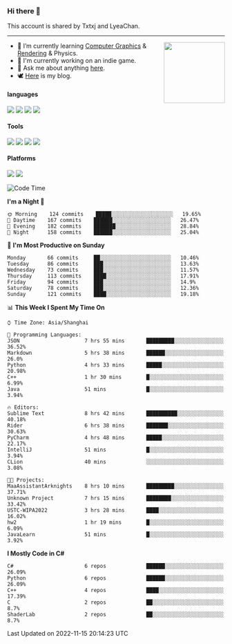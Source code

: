 ### Hi there 👋

This account is shared by Txtxj and LyeaChan.

---

<img align="right" height="141" src="https://github-readme-stats.vercel.app/api?username=txtxj&theme=tokyonight&show_icons=true&count_private=true">

- 🌱 I’m currently learning [Computer Graphics](https://github.com/txtxj/GAMES101) & [Rendering](https://github.com/txtxj/GAMES202) & Physics.
- 🐶 I'm currently working on an indie game.
- 💬 Ask me about anything [here](https://github.com/txtxj/txtxj/issues).
- 🕊️ [Here](https://txtxj.top) is my blog.

#### languages

![](https://img.shields.io/badge/C++-00599C?logo=cplusplus&logoColor=fff)
![](https://img.shields.io/badge/Python-3e74a2?logo=python&logoColor=fff)
![](https://img.shields.io/badge/C%23-239120?logo=csharp&logoColor=fff)
![](https://img.shields.io/badge/C-A8B9CC?logo=c&logoColor=555)


#### Tools

![](https://img.shields.io/badge/JetBrains-000000?logo=jetbrains&logoColor=fff)
![](https://img.shields.io/badge/Unity-FFFFFF?logo=unity&logoColor=000)
![](https://img.shields.io/badge/SublimeText_3-FF9800?logo=sublimetext&logoColor=fff)
![](https://img.shields.io/badge/Blender-F5792A?logo=blender&logoColor=fff)


#### Platforms

![](https://img.shields.io/badge/Windows_10-0078D6?logo=windows&logoColor=fff)
![](https://img.shields.io/badge/Ubuntu_20.04-E95420?logo=ubuntu&logoColor=fff)


<!--START_SECTION:waka-->
![Code Time](http://img.shields.io/badge/Code%20Time-506%20hrs%2010%20mins-blue)

**I'm a Night 🦉** 

```text
🌞 Morning    124 commits    █████░░░░░░░░░░░░░░░░░░░░   19.65% 
🌆 Daytime    167 commits    ██████░░░░░░░░░░░░░░░░░░░   26.47% 
🌃 Evening    182 commits    ███████░░░░░░░░░░░░░░░░░░   28.84% 
🌙 Night      158 commits    ██████░░░░░░░░░░░░░░░░░░░   25.04%

```
📅 **I'm Most Productive on Sunday** 

```text
Monday       66 commits     ██░░░░░░░░░░░░░░░░░░░░░░░   10.46% 
Tuesday      86 commits     ███░░░░░░░░░░░░░░░░░░░░░░   13.63% 
Wednesday    73 commits     ███░░░░░░░░░░░░░░░░░░░░░░   11.57% 
Thursday     113 commits    ████░░░░░░░░░░░░░░░░░░░░░   17.91% 
Friday       94 commits     ███░░░░░░░░░░░░░░░░░░░░░░   14.9% 
Saturday     78 commits     ███░░░░░░░░░░░░░░░░░░░░░░   12.36% 
Sunday       121 commits    ████░░░░░░░░░░░░░░░░░░░░░   19.18%

```


📊 **This Week I Spent My Time On** 

```text
⌚︎ Time Zone: Asia/Shanghai

💬 Programming Languages: 
JSON                     7 hrs 55 mins       █████████░░░░░░░░░░░░░░░░   36.52% 
Markdown                 5 hrs 38 mins       ██████░░░░░░░░░░░░░░░░░░░   26.0% 
Python                   4 hrs 33 mins       █████░░░░░░░░░░░░░░░░░░░░   20.98% 
C++                      1 hr 30 mins        █░░░░░░░░░░░░░░░░░░░░░░░░   6.99% 
Java                     51 mins             █░░░░░░░░░░░░░░░░░░░░░░░░   3.94%

🔥 Editors: 
Sublime Text             8 hrs 42 mins       ██████████░░░░░░░░░░░░░░░   40.18% 
Rider                    6 hrs 38 mins       ███████░░░░░░░░░░░░░░░░░░   30.63% 
PyCharm                  4 hrs 48 mins       █████░░░░░░░░░░░░░░░░░░░░   22.17% 
IntelliJ                 51 mins             █░░░░░░░░░░░░░░░░░░░░░░░░   3.94% 
CLion                    40 mins             ░░░░░░░░░░░░░░░░░░░░░░░░░   3.08%

🐱‍💻 Projects: 
MaaAssistantArknights    8 hrs 10 mins       █████████░░░░░░░░░░░░░░░░   37.71% 
Unknown Project          7 hrs 15 mins       ████████░░░░░░░░░░░░░░░░░   33.42% 
USTC-WIPA2022            3 hrs 28 mins       ████░░░░░░░░░░░░░░░░░░░░░   16.02% 
hw2                      1 hr 19 mins        █░░░░░░░░░░░░░░░░░░░░░░░░   6.09% 
JavaLearn                51 mins             █░░░░░░░░░░░░░░░░░░░░░░░░   3.92%

```

**I Mostly Code in C#** 

```text
C#                       6 repos             ██████░░░░░░░░░░░░░░░░░░░   26.09% 
Python                   6 repos             ██████░░░░░░░░░░░░░░░░░░░   26.09% 
C++                      4 repos             ████░░░░░░░░░░░░░░░░░░░░░   17.39% 
C                        2 repos             ██░░░░░░░░░░░░░░░░░░░░░░░   8.7% 
ShaderLab                2 repos             ██░░░░░░░░░░░░░░░░░░░░░░░   8.7%

```



 Last Updated on 2022-11-15 20:14:23 UTC
<!--END_SECTION:waka-->
